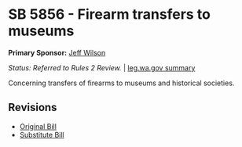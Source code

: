 # SB 5856 - Firearm transfers to museums
**Primary Sponsor:** [Jeff Wilson](/person/leg/jeff.wilson.md)

*Status: Referred to Rules 2 Review.* | [leg.wa.gov summary](https://app.leg.wa.gov/billsummary?BillNumber=5856&Year=2021)

Concerning transfers of firearms to museums and historical societies.

## Revisions
* [Original Bill](1/)
* [Substitute Bill](S/)